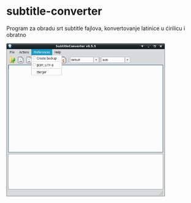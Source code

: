 # subtitle-converter

Program za obradu srt subtitle fajlova, konvertovanje latinice u ćirilicu i obratno

<img src="resources/screen1.png" width="414" height="399">

